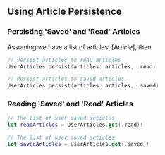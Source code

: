 ## Using Article Persistence

### Persisting 'Saved' and 'Read' Articles
Assuming we have a list of articles: [Article], then
```swift
// Persist articles to read articles
UserArticles.persist(articles: articles, .read)

// Persist articles to saved articles
UserArticles.persist(articles: articles, .saved)
```

### Reading 'Saved' and 'Read' Articles
```swift
// The list of user saved articles
let readArticles = UserArticles.get(.read)!

// The list of user saved articles
let savedArticles = UserArticles.get(.saved)!
```

